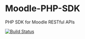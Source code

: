 # Moodle-PHP-SDK
PHP SDK for Moodle RESTful APIs

[![Build Status](https://travis-ci.org/agurz/Moodle-PHP-SDK.svg?branch=master)](https://travis-ci.org/agurz/Moodle-PHP-SDK)
